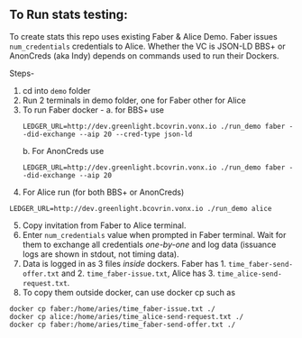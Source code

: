 ## To Run stats testing:

To create stats this repo uses existing Faber & Alice Demo. Faber issues `num_credentials` credentials to Alice. Whether the VC is JSON-LD BBS+ or AnonCreds (aka Indy) depends on commands used to run their Dockers.

Steps-
1. cd into `demo` folder
2. Run 2 terminals in demo folder, one for Faber other for Alice
3. To run Faber docker -
	a. for BBS+ use
	```
	LEDGER_URL=http://dev.greenlight.bcovrin.vonx.io ./run_demo faber --did-exchange --aip 20 --cred-type json-ld
	```
	b. For AnonCreds use
	```
	LEDGER_URL=http://dev.greenlight.bcovrin.vonx.io ./run_demo faber --did-exchange --aip 20
	```
4. For Alice run (for both BBS+ or AnonCreds)
```
LEDGER_URL=http://dev.greenlight.bcovrin.vonx.io ./run_demo alice
```
5. Copy invitation from Faber to Alice terminal.
6. Enter `num_credentials` value when prompted in Faber terminal. Wait for them to exchange all credentials _one-by-one_ and log data (issuance logs are shown in stdout, not timing data).
7. Data is logged in as 3 files _inside_ dockers. Faber has 1. `time_faber-send-offer.txt` and 2. `time_faber-issue.txt`, Alice has 3. `time_alice-send-request.txt`. 
8. To copy them outside docker, can use docker cp such as 
```
docker cp faber:/home/aries/time_faber-issue.txt ./
docker cp alice:/home/aries/time_alice-send-request.txt ./
docker cp faber:/home/aries/time_faber-send-offer.txt ./
```